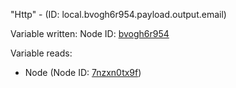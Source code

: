 "Http" - (ID: local.bvogh6r954.payload.output.email)

Variable written:
Node ID: [bvogh6r954](../nodes/bvogh6r954.md)

Variable reads:
* Node (Node ID: [7nzxn0tx9f](../nodes/7nzxn0tx9f.md))
